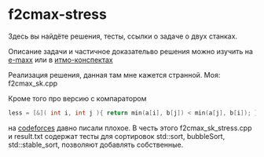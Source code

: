 # f2cmax-stress

Здесь вы найдёте решения, тесты, ссылки о задаче о двух станках.

Описание задачи и частичное доказательво решения можно изучить 
на [e-maxx](http://e-maxx.ru/algo/johnson_problem_2)
или в [итмо-конспектах](https://neerc.ifmo.ru/wiki/index.php?title=F2Cmax)

Реализация решения, данная там мне кажется странной. Моя: f2cmax_sk.cpp

Кроме того про версию с компаратором

```cpp
less = [&]( int i, int j ){ return min(a[i], b[j]) < min(a[j], b[i]); };
```

на [codeforces](http://codeforces.com/blog/entry/14056) давно писали плохое.
В честь этого f2cmax_sk_stress.cpp и result.txt содержат тесты для сортировок std::sort, bubbleSort, std::stable_sort, 
позволяют добавлять собственные.

